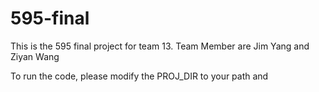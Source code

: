 # 595-final
This is the 595 final project for team 13. Team Member are Jim Yang and Ziyan Wang

To run the code, please modify the PROJ_DIR to your path and 
